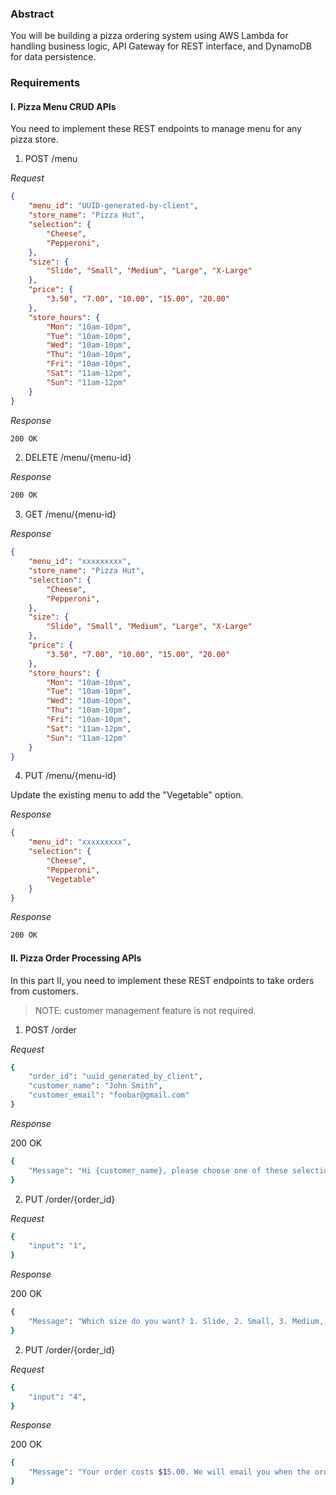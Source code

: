 ### Abstract

You will be building a pizza ordering system using AWS Lambda for handling business logic, API Gateway for REST interface, and DynamoDB for data persistence.

### Requirements

#### I. Pizza Menu CRUD APIs

You need to implement these REST endpoints to manage menu for any pizza store.

1. POST /menu

_Request_

```json
{
    "menu_id": "UUID-generated-by-client",
    "store_name": "Pizza Hut",
    "selection": { 
        "Cheese",
        "Pepperoni",
    },
    "size": {
        "Slide", "Small", "Medium", "Large", "X-Large"
    },
    "price": {
        "3.50", "7.00", "10.00", "15.00", "20.00"
    },
    "store_hours": {
        "Mon": "10am-10pm",
        "Tue": "10am-10pm",
        "Wed": "10am-10pm",
        "Thu": "10am-10pm",
        "Fri": "10am-10pm",
        "Sat": "11am-12pm",
        "Sun": "11am-12pm"
    }
}
```

_Response_

```sh
200 OK
```

2. DELETE /menu/{menu-id}

_Response_

```sh
200 OK
```

3. GET /menu/{menu-id}

_Response_

```json
{
    "menu_id": "xxxxxxxxx",
    "store_name": "Pizza Hut",
    "selection": { 
        "Cheese",
        "Pepperoni",
    },
    "size": {
        "Slide", "Small", "Medium", "Large", "X-Large"
    },
    "price": {
        "3.50", "7.00", "10.00", "15.00", "20.00"
    },
    "store_hours": {
        "Mon": "10am-10pm",
        "Tue": "10am-10pm",
        "Wed": "10am-10pm",
        "Thu": "10am-10pm",
        "Fri": "10am-10pm",
        "Sat": "11am-12pm",
        "Sun": "11am-12pm"
    }
}
```

4. PUT /menu/{menu-id}

Update the existing menu to add the "Vegetable" option.

_Response_

```json
{
    "menu_id": "xxxxxxxxx",
    "selection": { 
        "Cheese",
        "Pepperoni",
        "Vegetable"
    }   
}
```

_Response_

```sh
200 OK
```

#### II. Pizza Order Processing APIs

In this part II, you need to implement these REST endpoints to take orders from customers.

> NOTE: customer management feature is not required.

1. POST /order

_Request_

```sh
{   
    "order_id": "uuid_generated_by_client",
    "customer_name": "John Smith",
    "customer_email": "foobar@gmail.com"
}
```

_Response_

200 OK 

```sh
{
    "Message": "Hi {customer_name}, please choose one of these selection:  1. Cheese, 2. Pepperoni, 3.Vegetable"
}
```

2. PUT /order/{order_id}

_Request_

```sh
{   
    "input": "1",
}
```

_Response_

200 OK 

```sh
{
    "Message": "Which size do you want? 1. Slide, 2. Small, 3. Medium, 4. Large, 5. X-Large"
}
```

2. PUT /order/{order_id}

_Request_

```sh
{   
    "input": "4",
}
```

_Response_

200 OK 

```sh
{
    "Message": "Your order costs $15.00. We will email you when the order is ready. Thank you!"
}



